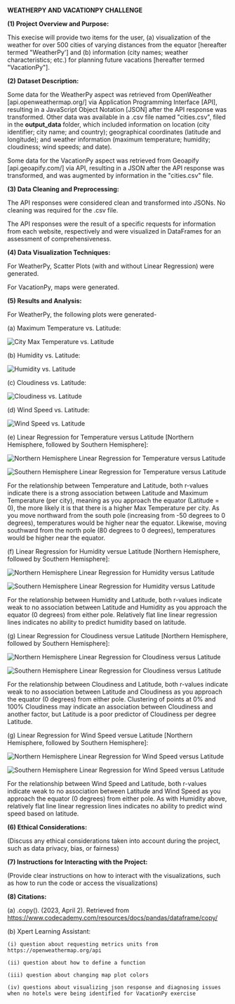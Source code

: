 **WEATHERPY AND VACATIONPY CHALLENGE**

**(1) Project Overview and Purpose:**

This execise will provide two items for the user, (a) visualization of the weather for over 500 cities of varying distances from the equator [hereafter termed "WeatherPy'] and (b) information (city names; weather characteristics; etc.) for planning future vacations [hereafter termed "VacationPy"]. 


**(2) Dataset Description:**

Some data for the WeatherPy aspect was retrieved from OpenWeather [api.openweathermap.org/] via Application Programming Interface [API], resulting in a JavaScript Object Notation [JSON] after the API response was transformed. Other data was available in a .csv file named "cities.csv", filed in the **output_data** folder, which included information on location (city identifier; city name; and country); geographical coordinates (latitude and longitude); and weather information (maximum temperature; humidity; cloudiness; wind speeds; and date).


Some data for the VacationPy aspect was retrieved from Geoapify [api.geoapify.com/] via API, resulting in a JSON after the API response was transformed, and was augmented by information in the "cities.csv" file.


**(3) Data Cleaning and Preprocessing:**

The API responses were considered clean and transformed into JSONs. No cleaning was required for the .csv file.

The API responses were the result of a specific requests for information from each website, respectively and were visualized in DataFrames for an assessment of comprehensiveness.


**(4) Data Visualization Techniques:**

For WeatherPy, Scatter Plots (with and without Linear Regression) were generated.

For VacationPy, maps were generated.


**(5) Results and Analysis:**

For WeatherPy, the following plots were generated-

(a) Maximum Temperature vs. Latitude:

![City Max Temperature vs. Latitude](output_data/Fig1.png)


(b) Humidity vs. Latitude:

![Humidity vs. Latitude](output_data/Fig2.png)


(c) Cloudiness vs. Latitude:

![Cloudiness vs. Latitude](output_data/Fig3.png)


(d) Wind Speed vs. Latitude:

![Wind Speed vs. Latitude](output_data/Fig4.png)


(e) Linear Regression for Temperature versus Latitude [Northern Hemisphere, followed by Southern Hemisphere]:

![Northern Hemisphere Linear Regression for Temperature versus Latitude](output_data/lr_temp_vs_lat_nh.png)


![Southern Hemisphere Linear Regression for Temperature versus Latitude](output_data/lr_temp_vs_lat_sh.png)


For the relationship between Temperature and Latitude, both r-values indicate there is a strong association between Latitude and Maximum Temperature (per city), meaning as you approach the equator (Latitude = 0), the more likely it is that there is a higher Max Temperature per city. As you move northward from the south pole (increasing from -50 degrees to 0 degrees), temperatures would be higher near the equator. Likewise, moving southward from the north pole (80 degrees to 0 degrees), temperatures would be higher near the equator.


(f) Linear Regression for Humidity versue Latitude [Northern Hemisphere, followed by Southern Hemisphere]:

![Northern Hemisphere Linear Regression for Humidity versus Latitude](output_data/lr_humidity_vs_lat_nh.png)


![Southern Hemisphere Linear Regression for Humidity versus Latitude](output_data/lr_humidity_vs_lat_sh.png)


For the relationship between Humidity and Latitude, both r-values indicate weak to no association between Latitude and Humidity as you approach the equator (0 degrees) from either pole. Relatively flat line linear regression lines indicates no ability to predict humidity based on latitude.


(g) Linear Regression for Cloudiness versue Latitude [Northern Hemisphere, followed by Southern Hemisphere]:

![Northern Hemisphere Linear Regression for Cloudiness versus Latitude](output_data/lr_cloudiness_vs_lat_nh.png)


![Southern Hemisphere Linear Regression for Cloudiness versus Latitude](output_data/lr_cloudiness_vs_lat_sh.png)


For the relationship between Cloudiness and Latitude, both r-values indicate weak to no association between Latitude and Cloudiness as you approach the equator (0 degrees) from either pole. Clustering of points at 0% and 100% Cloudiness may indicate an association between Cloudiness and another factor, but Latitude is a poor predictor of Cloudiness per degree Latitude.


(g) Linear Regression for Wind Speed versue Latitude [Northern Hemisphere, followed by Southern Hemisphere]:

![Northern Hemisphere Linear Regression for Wind Speed versus Latitude](output_data/lr_wind_vs_lat_nh.png)


![Southern Hemisphere Linear Regression for Wind Speed versus Latitude](output_data/lr_wind_vs_lat_sh.png)


For the relationship between Wind Speed and Latitude, both r-values indicate weak to no association between Latitude and Wind Speed as you approach the equator (0 degrees) from either pole. As with Humidity above, relatively flat line linear regression lines indicates no ability to predict wind speed based on latitude.











**(6) Ethical Considerations:**

(Discuss any ethical considerations taken into account during the project, such as data privacy, bias, or fairness)


**(7) Instructions for Interacting with the Project:**

(Provide clear instructions on how to interact with the visualizations, such as how to run the code or access the visualizations)

**(8) Citations:**

(a) .copy(). (2023, April 2). Retrieved from https://www.codecademy.com/resources/docs/pandas/dataframe/copy/

(b) Xpert Learning Assistant:

    (i) question about requesting metrics units from https://openweathermap.org/api

    (ii) question about how to define a function

    (iii) question about changing map plot colors

    (iv) questions about visualizing json response and diagnosing issues when no hotels were being identified for VacationPy exercise
